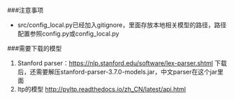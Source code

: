 ###注意事项
+ src/config_local.py已经加入gitignore，里面存放本地相关模型的路径，路径配置参照config.py或config_local.py

###需要下载的模型
1. Stanford parser：https://nlp.stanford.edu/software/lex-parser.shtml
下载后，还需要解压stanford-parser-3.7.0-models.jar，中文parser在这个jar里面
2. ltp的模型 http://pyltp.readthedocs.io/zh_CN/latest/api.html
